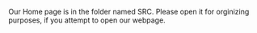 Our Home page is in the folder named SRC. Please open it for orginizing purposes, if you attempt to open our webpage.
